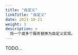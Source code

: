 ```yaml
---
title: "自定义"
linkTitle: "自定义"
date: 2021-10-21
weight: 3
description: >
  将一个或多个服务替换为自定义实现。
---
```


TODO...
